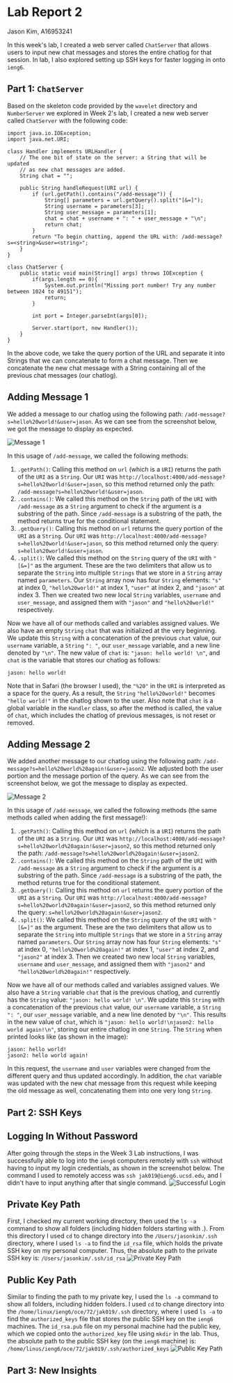 # **Lab Report 2**
Jason Kim, A16953241

In this week's lab, I created a web server called `ChatServer` that allows users to input new chat messages and stores the entire chatlog for that session. In lab, I also explored setting up SSH keys for faster logging in onto `ieng6`.

## Part 1: `ChatServer`

Based on the skeleton code provided by the `wavelet` directory and `NumberServer` we explored in Week 2's lab, I created a new web server called `ChatServer` with the following code:

```
import java.io.IOException;
import java.net.URI;

class Handler implements URLHandler {
    // The one bit of state on the server: a String that will be updated
    // as new chat messages are added.
    String chat = "";

    public String handleRequest(URI url) {
        if (url.getPath().contains("/add-message")) {
            String[] parameters = url.getQuery().split("[&=]");
            String username = parameters[3];
            String user_message = parameters[1];                                                                                        
            chat = chat + username + ": " + user_message + "\n";
            return chat;
        }
        return "To begin chatting, append the URL with: /add-message?s=<string>&user=<string>";
    }
}

class ChatServer {
    public static void main(String[] args) throws IOException {
        if(args.length == 0){
            System.out.println("Missing port number! Try any number between 1024 to 49151");
            return;
        }

        int port = Integer.parseInt(args[0]);

        Server.start(port, new Handler());
    }
}
```

In the above code, we take the query portion of the URL and separate it into Strings that we can concatenate to form a chat message.
Then we concatenate the new chat message with a String containing all of the previous chat messages (our chatlog).

Adding Message 1
---
We added a message to our chatlog using the following path: `/add-message?s=hello%20world!&user=jason`. As we can see from the screenshot below, we got the message to display as expected.

![Message 1](lab-report-2-images/ChatServerMessage1.png)

In this usage of `/add-message`, we called the following methods:
1. `.getPath()`: Calling this method on `url` (which is a `URI`) returns the path of the `URI` as a `String`. Our `URI` was `http://localhost:4000/add-message?s=hello%20world!&user=jason`, so this method returned only the path: `/add-message?s=hello%20world!&user=jason`.
2. `.contains()`: We called this method on the `String` path of the `URI` with `/add-message` as a `String` argument to check if the argument is a substring of the path. Since `/add-message` is a substring of the path, the method returns true for the conditional statement.
3. `.getQuery()`: Calling this method on `url` returns the query portion of the `URI` as a `String`. Our  `URI` was `http://localhost:4000/add-message?s=hello%20world!&user=jason`, so this method returned only the query: `s=hello%20world!&user=jason`.
4. `.split()`: We called this method on the `String` query of the `URI` with `"[&=]"` as the argument. These are the two delimiters that allow us to separate the `String` into multiple `Strings` that we store in a `String` array named `parameters`. Our `String` array now has four `String` elements: `"s"` at index 0, `"hello%20world!"` at index 1, `"user"` at index 2, and `"jason"` at index 3. Then we created two new local `String` variables, `username` and `user_message`, and assigned them with `"jason"` and `"hello%20world!"` respectively.

Now we have all of our methods called and variables assigned values. We also have an empty `String` `chat` that was initialized at the very beginning. We update this `String` with a concatenation of the previous `chat` value, our `username` variable, a `String` `": "`, our `user_message` variable, and a new line denoted by `"\n"`. The new value of `chat` is: `"jason: hello world! \n"`, and `chat` is the variable that stores our chatlog as follows:
```
jason: hello world!
```
Note that in Safari (the browser I used), the `"%20"` in the `URI` is interpreted as a space for the query. As a result, the `String` `"hello%20world!"` becomes `"hello world!"` in the chatlog shown to the user.
Also note that `chat` is a global variable in the `Handler` class, so after the method is called, the value of `chat`, which includes the chatlog of previous messages, is not reset or removed.



Adding Message 2
---
We added another message to our chatlog using the following path: `/add-message?s=hello%20world%20again!&user=jason2`. We adjusted both the user portion and the message portion of the query. As we can see from the screenshot below, we got the message to display as expected.

![Message 2](lab-report-2-images/ChatServerMessage2.png)

In this usage of `/add-message`, we called the following methods (the same methods called when adding the first message!):
1. `.getPath()`: Calling this method on `url` (which is a `URI`) returns the path of the `URI` as a `String`. Our `URI` was `http://localhost:4000/add-message?s=hello%20world%20again!&user=jason2`, so this method returned only the path: `/add-message?s=hello%20world%20again!&user=jason2`.
2. `.contains()`: We called this method on the `String` path of the `URI` with `/add-message` as a `String` argument to check if the argument is a substring of the path. Since `/add-message` is a substring of the path, the method returns true for the conditional statement.
3. `.getQuery()`: Calling this method on `url` returns the query portion of the `URI` as a `String`. Our  `URI` was `http://localhost:4000/add-message?s=hello%20world%20again!&user=jason2`, so this method returned only the query: `s=hello%20world%20again!&user=jason2`.
4. `.split()`: We called this method on the `String` query of the `URI` with `"[&=]"` as the argument. These are the two delimiters that allow us to separate the `String` into multiple `Strings` that we store in a `String` array named `parameters`. Our `String` array now has four `String` elements: `"s"` at index 0, `"hello%20world%20again!"` at index 1, `"user"` at index 2, and `"jason2"` at index 3. Then we created two new local `String` variables, `username` and `user_message`, and assigned them with `"jason2"` and `"hello%20world%20again!"` respectively.

Now we have all of our methods called and variables assigned values. We also have a `String` variable `chat` that is the previous chatlog, and currently has the `String` value: `"jason: hello world! \n"`. We update this `String` with a concatenation of the previous `chat` value, our `username` variable, a `String` `": "`, our `user_message` variable, and a new line denoted by `"\n"`. This results in the new value of `chat`, which is `"jason: hello world!\njason2: hello world again!\n"`, storing our entire chatlog in one `String`. The `String` when printed looks like (as shown in the image):
```
jason: hello world!
jason2: hello world again!
```
In this request, the `username` and `user` variables were changed from the different query and thus updated accordingly. In addition, the `chat` variable was updated with the new chat message from this request while keeping the old message as well, concatenating them into one very long `String`.



## Part 2: SSH Keys

Logging In Without Password
---
After going through the steps in the Week 3 Lab instructions, I was successfully able to log into the `ieng6` computers remotely with `ssh` without having to input my login credentials, as shown in the screenshot below. The command I used to remotely access was `ssh jak019@ieng6.ucsd.edu`, and I didn't have to input anything after that single command.
![Successful Login](lab-report-2-images/LogInNoPassword.png)


Private Key Path
---
First, I checked my current working directory, then used the `ls -a` command to show all folders (including hidden folders starting with .). From this directory I used `cd` to change directory into the `/Users/jasonkim/.ssh` directory, where I used `ls -a` to find the `id_rsa` file, which holds the private SSH key on my personal computer.
Thus, the absolute path to the private SSH key is: `/Users/jasonkim/.ssh/id_rsa`
![Private Key Path](lab-report-2-images/PathToPrivKey.png)


Public Key Path
---
Similar to finding the path to my private key, I used the `ls -a` command to show all folders, including hidden folders. I used `cd` to change directory into the `/home/linux/ieng6/oce/72/jak019/.ssh` directory, where I used `ls -a` to find the `authorized_keys` file that stores the public SSH key on the `ieng6` machines. The `id_rsa.pub` file on my personal machine had the public key, which we copied onto the `authorized_key` file using `mkdir` in the lab.
Thus, the absolute path to the public SSH key (on the `ieng6` machine) is: `/home/linus/ieng6/oce/72/jak019/.ssh/authorized_keys`
![Public Key Path](lab-report-2-images/PathToPubKey.png)





## Part 3: New Insights
